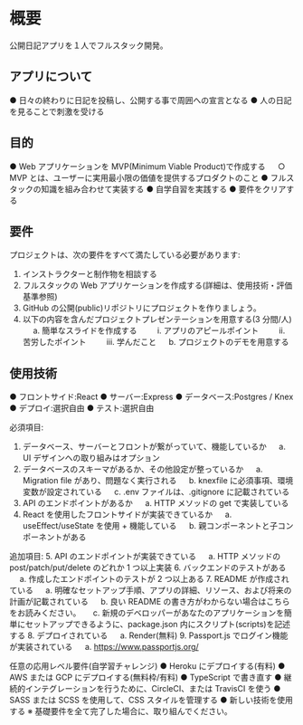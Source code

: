 # 概要

公開日記アプリを１人でフルスタック開発。

## アプリについて

● 日々の終わりに日記を投稿し、公開する事で周囲への宣言となる
● 人の日記を見ることで刺激を受ける

## 目的

● Web アプリケーションを MVP(Minimum Viable Product)で作成する
　 ○ MVP とは、ユーザーに実用最小限の価値を提供するプロダクトのこと
● フルスタックの知識を組み合わせて実装する
● 自学自習を実践する
● 要件をクリアする

## 要件

プロジェクトは、次の要件をすべて満たしている必要があります:

1. インストラクターと制作物を相談する
2. フルスタックの Web アプリケーションを作成する(詳細は、使用技術・評価基準参照)
3. GitHub の公開(public)リポジトリにプロジェクトを作りましょう。
4. 以下の内容を含んだプロジェクトプレゼンテーションを用意する(3 分間/人)
   　 a. 簡単なスライドを作成する
   　　 i. アプリのアピールポイント
   　　 ii. 苦労したポイント
   　　 iii. 学んだこと
   　 b. プロジェクトのデモを用意する

## 使用技術

● フロントサイド:React
● サーバー:Express
● データベース:Postgres / Knex
● デプロイ:選択自由
● テスト:選択自由

必須項目:

1. データベース、サーバーとフロントが繋がっていて、機能しているか
   　 a. UI デザインへの取り組みはオプション
2. データベースのスキーマがあるか、その他設定が整っているか
   　 a. Migration file があり、問題なく実行される
   　 b. knexfile に必須事項、環境変数が設定されている
   　 c. .env ファイルは、.gitignore に記載されている
3. API のエンドポイントがあるか
   　 a. HTTP メソッドの get で実装している
4. React を使用したフロントサイドが実装できているか
   　 a. useEffect/useState を使用 + 機能している
   　 b. 親コンポーネントと子コンポーネントがある

追加項目: 5. API のエンドポイントが実装できている
　 a. HTTP メソッドの post/patch/put/delete のどれか 1 つ以上実装 6. バックエンドのテストがある
　 a. 作成したエンドポイントのテストが 2 つ以上ある 7. README が作成されている
　 a. 明確なセットアップ手順、アプリの詳細、リソース、および将来の計画が記載されている
　 b. 良い README の書き方がわからない場合はこちらをお読みください。
　 c. 新規のデベロッパーがあなたのアプリケーションを簡単にセットアップできるように、package.json 内にスクリプト(scripts)を記述する 8. デプロイされている
　 a. Render(無料) 9. Passport.js でログイン機能が実装されている
　 a. https://www.passportjs.org/

任意の応用レベル要件(自学習チャレンジ)
● Heroku にデプロイする(有料)
● AWS または GCP にデプロイする(無料枠/有料)
● TypeScript で書き直す
● 継続的インテグレーションを行うために、CircleCI、または TravisCI を使う
● SASS または SCSS を使用して、CSS スタイルを管理する
● 新しい技術を使用する
※ 基礎要件を全て完了した場合に、取り組んでください。
